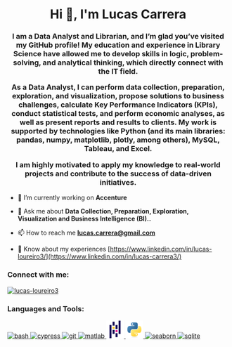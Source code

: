 <h1 align="center">Hi 👋, I'm Lucas Carrera</h1>
<h3 align="center">I am a Data Analyst and Librarian, and I’m glad you’ve visited my GitHub profile! My education and experience in Library Science have allowed me to develop skills in logic, problem-solving, and analytical thinking, which directly connect with the IT field.

As a Data Analyst, I can perform data collection, preparation, exploration, and visualization, propose solutions to business challenges, calculate Key Performance Indicators (KPIs), conduct statistical tests, and perform economic analyses, as well as present reports and results to clients. My work is supported by technologies like Python (and its main libraries: pandas, numpy, matplotlib, plotly, among others), MySQL, Tableau, and Excel.

I am highly motivated to apply my knowledge to real-world projects and contribute to the success of data-driven initiatives.</h3>

- 🔭 I’m currently working on **Accenture**

- 💬 Ask me about **Data Collection, Preparation, Exploration, Visualization and Business Intelligence (BI)..**

- 📫 How to reach me **lucas.carrera@gmail.com**

- 📄 Know about my experiences [https://www.linkedin.com/in/lucas-loureiro3/](https://www.linkedin.com/in/lucas-carrera3/)

<h3 align="left">Connect with me:</h3>
<p align="left">
<a href="https://linkedin.com/in/lucas-loureiro3" target="blank"><img align="center" src="https://raw.githubusercontent.com/rahuldkjain/github-profile-readme-generator/master/src/images/icons/Social/linked-in-alt.svg" alt="lucas-loureiro3" height="30" width="40" /></a>
</p>

<h3 align="left">Languages and Tools:</h3>
<p align="left"> <a href="https://www.gnu.org/software/bash/" target="_blank" rel="noreferrer"> <img src="https://www.vectorlogo.zone/logos/gnu_bash/gnu_bash-icon.svg" alt="bash" width="40" height="40"/> </a> <a href="https://www.cypress.io" target="_blank" rel="noreferrer"> <img src="https://raw.githubusercontent.com/simple-icons/simple-icons/6e46ec1fc23b60c8fd0d2f2ff46db82e16dbd75f/icons/cypress.svg" alt="cypress" width="40" height="40"/> </a> <a href="https://git-scm.com/" target="_blank" rel="noreferrer"> <img src="https://www.vectorlogo.zone/logos/git-scm/git-scm-icon.svg" alt="git" width="40" height="40"/> </a> <a href="https://www.mathworks.com/" target="_blank" rel="noreferrer"> <img src="https://upload.wikimedia.org/wikipedia/commons/2/21/Matlab_Logo.png" alt="matlab" width="40" height="40"/> </a> <a href="https://pandas.pydata.org/" target="_blank" rel="noreferrer"> <img src="https://raw.githubusercontent.com/devicons/devicon/2ae2a900d2f041da66e950e4d48052658d850630/icons/pandas/pandas-original.svg" alt="pandas" width="40" height="40"/> </a> <a href="https://www.python.org" target="_blank" rel="noreferrer"> <img src="https://raw.githubusercontent.com/devicons/devicon/master/icons/python/python-original.svg" alt="python" width="40" height="40"/> </a> <a href="https://seaborn.pydata.org/" target="_blank" rel="noreferrer"> <img src="https://seaborn.pydata.org/_images/logo-mark-lightbg.svg" alt="seaborn" width="40" height="40"/> </a> <a href="https://www.sqlite.org/" target="_blank" rel="noreferrer"> <img src="https://www.vectorlogo.zone/logos/sqlite/sqlite-icon.svg" alt="sqlite" width="40" height="40"/> </a> </p>

